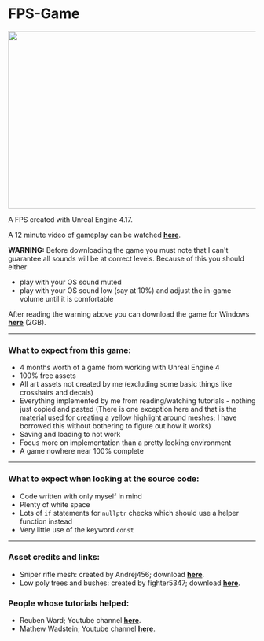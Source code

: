 # FPS-Game

<img src="https://i.imgur.com/pJ6K1iL.jpg" width="640" height="360" />

A FPS created with Unreal Engine 4.17.

A 12 minute video of gameplay can be watched [**here**](https://goo.gl/z7kRWe).

**WARNING:** Before downloading the game you must note that I can't guarantee all sounds will be at correct levels. Because of this you should either
- play with your OS sound muted
- play with your OS sound low (say at 10%) and adjust the in-game volume until it is comfortable

After reading the warning above you can download the game for Windows [**here**](https://goo.gl/M7kuvP) (2GB).

---

### **What to expect from this game:**
- 4 months worth of a game from working with Unreal Engine 4
- 100% free assets
- All art assets not created by me (excluding some basic things like crosshairs and decals)
- Everything implemented by me from reading/watching tutorials - nothing just copied and pasted (There is one exception here and that is the material used for creating a yellow highlight around meshes; I have borrowed this without bothering to figure out how it works)
- Saving and loading to not work
- Focus more on implementation than a pretty looking environment
- A game nowhere near 100% complete

---

### **What to expect when looking at the source code:**
- Code written with only myself in mind
- Plenty of white space
- Lots of ```if``` statements for ```nullptr``` checks which should use a helper function instead
- Very little use of the keyword ```const```

---

### **Asset credits and links:**
- Sniper rifle mesh: created by Andrej456; download [**here**](https://forums.unrealengine.com/community/released-projects/104751-wm70-hunting-sniper-rifle-free-download).
- Low poly trees and bushes: created by fighter5347; download [**here**](https://forums.unrealengine.com/community/community-content-tools-and-tutorials/30694-free-foliage-starter-kit).

### **People whose tutorials helped:**
- Reuben Ward; Youtube channel [**here**](https://www.youtube.com/channel/UCpsN2TfWGmun4peN2IPgcKg/featured).
- Mathew Wadstein; Youtube channel [**here**](https://www.youtube.com/channel/UCOVfF7PfLbRdVEm0hONTrNQ).
